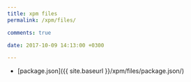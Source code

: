 ```yaml
---
title: xpm files
permalink: /xpm/files/

comments: true

date: 2017-10-09 14:13:00 +0300

---
```


- [package.json]({{ site.baseurl }}/xpm/files/package.json/)
